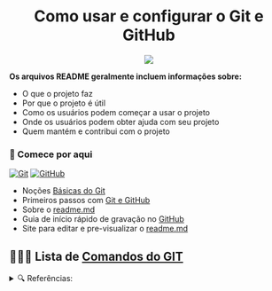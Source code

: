 <h1 align="center"> Como usar e configurar o Git e GitHub </h1>

<p align="center">
	
 <img loading="lazy" src="http://img.shields.io/static/v1?label=STATUS&message=EM%20DESENVOLVIMENTO&color=green&style=for-the-badge"/>
</p>


**Os arquivos README geralmente incluem informações sobre:**

- O que o projeto faz
- Por que o projeto é útil
- Como os usuários podem começar a usar o projeto
- Onde os usuários podem obter ajuda com seu projeto
- Quem mantém e contribui com o projeto


### 📒 Comece por aqui

[![Git](https://img.shields.io/badge/Git-000?style=for-the-badge&logo=git&logoColor=E94D5F)](https://git-scm.com/doc)
[![GitHub](https://img.shields.io/badge/GitHub-000?style=for-the-badge&logo=github&logoColor=fff)](https://docs.github)
- Noções [Básicas do Git](https://git-scm.com/book/pt-pt/v2/No%C3%A7%C3%B5es-B%C3%A1sicas-do-Git-Obtendo-um-Reposit%C3%B3rio-Git)
- Primeiros passos com [Git e GitHub](https://www.alura.com.br/artigos/o-que-e-git-github?utm_term=&utm_campaign=&utm_source=adwords&utm_medium=ppc&hsa_acc=7964138385&hsa_cam=20946398532&hsa_grp=153091871930&hsa_ad=688089973825&hsa&_gl=1*1ni65dk*_ga*MTk3ODU1MTE2OC4xNjkwNjU3MTk3*_ga_1EPWSW3PCS*MTcxMTkwMDk4Ni4xMi4wLjE3MTE5MDA5ODYuMC4wLjA.*_fplc*S1lJcEZWNXBUOTZON1NCMXZMRzljRGJJYm8wYVlXMDBRelhzVG1BJTJGdUZoNlMyeGJuNDV4R3NROWNPTFYwaGVaMEcxd1VDdHQweUpKUGM5RDEzSFo4VjNpM3luZzQlMkJIM2Izc0VsZXJYdTF3REtpalh3Umc4QyUyQjEzQmJ0RzdRJTNEJTNE)
- Sobre o [readme.md](https://docs.github.com/pt/repositories/managing-your-repositorys-settings-and-features/customizing-your-repository/about-readmes)
- Guia de início rápido de gravação no [GitHub](https://docs.github.com/pt/get-started/writing-on-github/getting-started-with-writing-and-formatting-on-github/quickstart-for-writing-on-github)
- Site para editar e pre-visualizar o [readme.md](https://readme.so/pt/editor)



## 👨🏾‍💻 Lista de [Comandos do GIT](https://github.com/Dev-JoaoM/Versionamento-com-Git-e-GitHub/blob/master/Comandos%20do%20GIT.md)


<details>

<summary>🔍 Referências:</summary>

 - [Awesome Readme Templates](https://awesomeopensource.com/project/elangosundar/awesome-README-templates)
 - [Awesome README](https://github.com/matiassingers/awesome-readme)
 - [How to write a Good readme](https://bulldogjob.com/news/449-how-to-write-a-good-readme-for-your-github-project)

  - Sobre [Pull Request](https://docs.github.com/pt/pull-requests/collaborating-with-pull-requests/proposing-changes-to-your-work-with-pull-requests/about-pull-requests)

  - Sobre [comparação de branchs](https://docs.github.com/pt/pull-requests/collaborating-with-pull-requests/proposing-changes-to-your-work-with-pull-requests/about-comparing-branches-in-pull-requests#three-dot-and-two-dot-git-diff-comparisons)

  - Sobre conflito de merge usando [linha de comando](https://docs.github.com/pt/pull-requests/collaborating-with-pull-requests/addressing-merge-conflicts/resolving-a-merge-conflict-using-the-command-line)

  - Configurando e gerenciando seu [perfil do GitHub](https://docs.github.com/pt/account-and-profile/setting-up-and-managing-your-github-profile)

  - Sobre [conjunto de regras](https://docs.github.com/pt/repositories/configuring-branches-and-merges-in-your-repository/managing-rulesets/about-rulesets)

  - Diretrizes da [Comunidade GitHub](https://docs.github.com/pt/site-policy/github-terms/github-community-guidelines)

  - Sintaxe básica de gravação e [formatação](https://docs.github.com/pt/get-started/writing-on-github/getting-started-with-writing-and-formatting-on-github/basic-writing-and-formatting-syntax#links)

  - Markdown: como trabalhar com essa linguagem [de markup?](https://www.alura.com.br/artigos/como-trabalhar-com-markdown)

- Arquivos [Markdown](https://docs.pipz.com/central-de-ajuda/learning-center/guia-basico-de-markdown#open)

</details>
